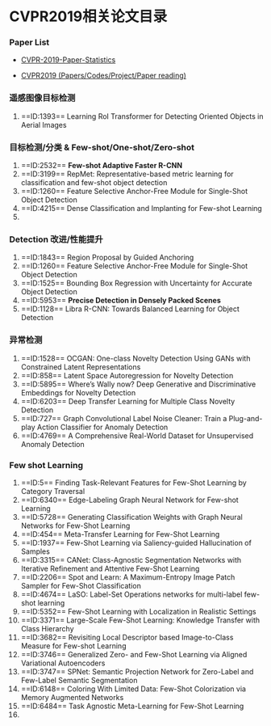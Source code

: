 # CVPR2019相关论文目录

### Paper List

* [CVPR-2019-Paper-Statistics](<https://github.com/hoya012/CVPR-2019-Paper-Statistics/blob/master/2019_cvpr/cvpr_2019_poster.csv>)

* [CVPR2019 (Papers/Codes/Project/Paper reading)](<https://github.com/extreme-assistant/cvpr2019>)

  

### 遥感图像目标检测

1. ==ID:1393==  Learning RoI Transformer for Detecting Oriented Objects in Aerial Images



### 目标检测/分类 & Few-shot/One-shot/Zero-shot

1. ==ID:2532== **Few-shot Adaptive Faster R-CNN**
2. ==ID:3199== RepMet: Representative-based metric learning for classification and few-shot object detection
3. ==ID:1260== Feature Selective Anchor-Free Module for Single-Shot Object Detection
4. ==ID:4215== Dense Classification and Implanting for Few-shot Learning
5. 



 ### Detection 改进/性能提升

1. ==ID:1843== Region Proposal by Guided Anchoring
2. ==ID:1260== Feature Selective Anchor-Free Module for Single-Shot Object Detection
3. ==ID:1525== Bounding Box Regression with Uncertainty for Accurate Object Detection
4. ==ID:5953== **Precise Detection in Densely Packed Scenes**
5. ==ID:1128== Libra R-CNN: Towards Balanced Learning for Object Detection



### 异常检测

1. ==ID:1528== OCGAN: One-class Novelty Detection Using GANs with Constrained Latent Representations
2. ==ID:858== Latent Space Autoregression for Novelty Detection
3. ==ID:5895== Where’s Wally now? Deep Generative and Discriminative Embeddings for Novelty Detection
4. ==ID:6203== Deep Transfer Learning for Multiple Class Novelty Detection
5. ==ID:727== Graph Convolutional Label Noise Cleaner: Train a Plug-and-play Action Classifier for Anomaly Detection
6. ==ID:4769== A Comprehensive Real-World Dataset for Unsupervised Anomaly Detection



### Few shot Learning

1. ==ID:5== Finding Task-Relevant Features for Few-Shot Learning by Category Traversal
2. ==ID:6340== Edge-Labeling Graph Neural Network for Few-shot Learning
3. ==ID:5728== Generating Classification Weights with Graph Neural Networks for Few-Shot Learning
4. ==ID:454== Meta-Transfer Learning for Few-Shot Learning
5. ==ID:1937== Few-Shot Learning via Saliency-guided Hallucination of Samples
6. ==ID:3315== CANet: Class-Agnostic Segmentation Networks with Iterative Refinement and Attentive Few-Shot Learning
7. ==ID:2206== Spot and Learn: A Maximum-Entropy Image Patch Sampler for Few-Shot Classification
8. ==ID:4674== LaSO: Label-Set Operations networks for multi-label few-shot learning
9. ==ID:5352== Few-Shot Learning with Localization in Realistic Settings
10. ==ID:3371== Large-Scale Few-Shot Learning: Knowledge Transfer with Class Hierarchy
11. ==ID:3682== Revisiting Local Descriptor based Image-to-Class Measure for Few-shot Learning
12. ==ID:3746== Generalized Zero- and Few-Shot Learning via Aligned Variational Autoencoders
13. ==ID:3747== SPNet: Semantic Projection Network for Zero-Label and Few-Label Semantic Segmentation
14. ==ID:6148== Coloring With Limited Data: Few-Shot Colorization via Memory Augmented Networks
15. ==ID:6484== Task Agnostic Meta-Learning for Few-Shot Learning
16. 
